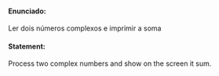 #### Enunciado:

Ler dois números complexos e imprimir a soma

#### Statement:

Process two complex numbers and show on the screen it sum.